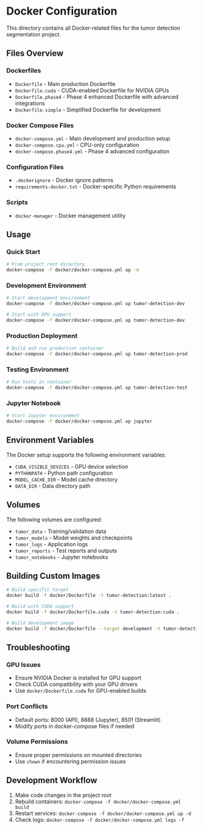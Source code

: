 # Docker Configuration

This directory contains all Docker-related files for the tumor detection segmentation project.

## Files Overview

### Dockerfiles
- `Dockerfile` - Main production Dockerfile
- `Dockerfile.cuda` - CUDA-enabled Dockerfile for NVIDIA GPUs
- `Dockerfile.phase4` - Phase 4 enhanced Dockerfile with advanced integrations
- `Dockerfile.simple` - Simplified Dockerfile for development

### Docker Compose Files
- `docker-compose.yml` - Main development and production setup
- `docker-compose.cpu.yml` - CPU-only configuration
- `docker-compose.phase4.yml` - Phase 4 advanced configuration

### Configuration Files
- `.dockerignore` - Docker ignore patterns
- `requirements-docker.txt` - Docker-specific Python requirements

### Scripts
- `docker-manager` - Docker management utility

## Usage

### Quick Start
```bash
# From project root directory
docker-compose -f docker/docker-compose.yml up -d
```

### Development Environment
```bash
# Start development environment
docker-compose -f docker/docker-compose.yml up tumor-detection-dev

# Start with GPU support
docker-compose -f docker/docker-compose.yml up tumor-detection-dev
```

### Production Deployment
```bash
# Build and run production container
docker-compose -f docker/docker-compose.yml up tumor-detection-prod
```

### Testing Environment
```bash
# Run tests in container
docker-compose -f docker/docker-compose.yml up tumor-detection-test
```

### Jupyter Notebook
```bash
# Start Jupyter environment
docker-compose -f docker/docker-compose.yml up jupyter
```

## Environment Variables

The Docker setup supports the following environment variables:
- `CUDA_VISIBLE_DEVICES` - GPU device selection
- `PYTHONPATH` - Python path configuration
- `MODEL_CACHE_DIR` - Model cache directory
- `DATA_DIR` - Data directory path

## Volumes

The following volumes are configured:
- `tumor_data` - Training/validation data
- `tumor_models` - Model weights and checkpoints
- `tumor_logs` - Application logs
- `tumor_reports` - Test reports and outputs
- `tumor_notebooks` - Jupyter notebooks

## Building Custom Images

```bash
# Build specific target
docker build -f docker/Dockerfile -t tumor-detection:latest .

# Build with CUDA support
docker build -f docker/Dockerfile.cuda -t tumor-detection:cuda .

# Build development image
docker build -f docker/Dockerfile --target development -t tumor-detection:dev .
```

## Troubleshooting

### GPU Issues
- Ensure NVIDIA Docker is installed for GPU support
- Check CUDA compatibility with your GPU drivers
- Use `docker/Dockerfile.cuda` for GPU-enabled builds

### Port Conflicts
- Default ports: 8000 (API), 8888 (Jupyter), 8501 (Streamlit)
- Modify ports in docker-compose files if needed

### Volume Permissions
- Ensure proper permissions on mounted directories
- Use `chown` if encountering permission issues

## Development Workflow

1. Make code changes in the project root
2. Rebuild containers: `docker-compose -f docker/docker-compose.yml build`
3. Restart services: `docker-compose -f docker/docker-compose.yml up -d`
4. Check logs: `docker-compose -f docker/docker-compose.yml logs -f`
